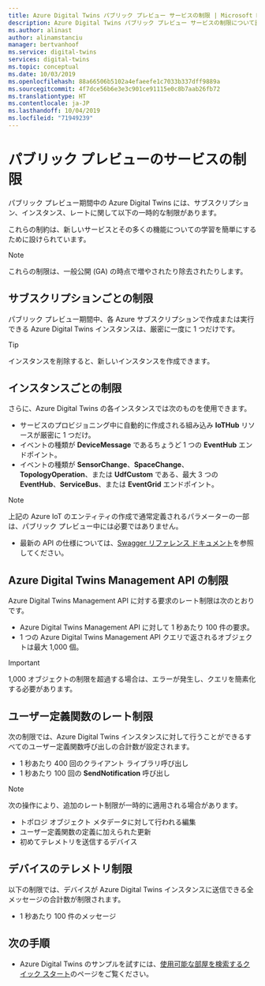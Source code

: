 ```yaml
---
title: Azure Digital Twins パブリック プレビュー サービスの制限 | Microsoft Docs
description: Azure Digital Twins パブリック プレビュー サービスの制限について説明します。
ms.author: alinast
author: alinamstanciu
manager: bertvanhoof
ms.service: digital-twins
services: digital-twins
ms.topic: conceptual
ms.date: 10/03/2019
ms.openlocfilehash: 88a66506b5102a4efaeefe1c7033b337dff9889a
ms.sourcegitcommit: 4f7dce56b6e3e3c901ce91115e0c8b7aab26fb72
ms.translationtype: HT
ms.contentlocale: ja-JP
ms.lasthandoff: 10/04/2019
ms.locfileid: "71949239"
---
```

# <a name="public-preview-service-limits"></a>パブリック プレビューのサービスの制限

パブリック プレビュー期間中の Azure Digital Twins には、サブスクリプション、インスタンス、レートに関して以下の一時的な制限があります。

これらの制約は、新しいサービスとその多くの機能についての学習を簡単にするために設けられています。

> [!NOTE]
> これらの制限は、一般公開 (GA) の時点で増やされたり除去されたりします。

## <a name="per-subscription-limits"></a>サブスクリプションごとの制限

パブリック プレビュー期間中、各 Azure サブスクリプションで作成または実行できる Azure Digital Twins インスタンスは、厳密に一度に 1 つだけです。

> [!TIP]
> インスタンスを削除すると、新しいインスタンスを作成できます。

## <a name="per-instance-limits"></a>インスタンスごとの制限

さらに、Azure Digital Twins の各インスタンスでは次のものを使用できます。

- サービスのプロビジョニング中に自動的に作成される組み込み **IoTHub** リソースが厳密に 1 つだけ。
- イベントの種類が **DeviceMessage** であるちょうど 1 つの **EventHub** エンドポイント。
- イベントの種類が **SensorChange**、**SpaceChange**、**TopologyOperation**、または **UdfCustom** である、最大 3 つの **EventHub**、**ServiceBus**、または **EventGrid** エンドポイント。

> [!NOTE]
> 上記の Azure IoT のエンティティの作成で通常定義されるパラメーターの一部は、パブリック プレビュー中には必要ではありません。
> - 最新の API の仕様については、[Swagger リファレンス ドキュメント](./how-to-use-swagger.md)を参照してください。

## <a name="azure-digital-twins-management-api-limits"></a>Azure Digital Twins Management API の制限

Azure Digital Twins Management API に対する要求のレート制限は次のとおりです。

- Azure Digital Twins Management API に対して 1 秒あたり 100 件の要求。
- 1 つの Azure Digital Twins Management API クエリで返されるオブジェクトは最大 1,000 個。

> [!IMPORTANT]
> 1,000 オブジェクトの制限を超過する場合は、エラーが発生し、クエリを簡素化する必要があります。

## <a name="user-defined-functions-rate-limits"></a>ユーザー定義関数のレート制限

次の制限では、Azure Digital Twins インスタンスに対して行うことができるすべてのユーザー定義関数呼び出しの合計数が設定されます。

- 1 秒あたり 400 回のクライアント ライブラリ呼び出し
- 1 秒あたり 100 回の **SendNotification** 呼び出し

> [!NOTE]
> 次の操作により、追加のレート制限が一時的に適用される場合があります。
> - トポロジ オブジェクト メタデータに対して行われる編集
> - ユーザー定義関数の定義に加えられた更新
> - 初めてテレメトリを送信するデバイス

## <a name="device-telemetry-limits"></a>デバイスのテレメトリ制限

以下の制限では、デバイスが Azure Digital Twins インスタンスに送信できる全メッセージの合計数が制限されます。

- 1 秒あたり 100 件のメッセージ

## <a name="next-steps"></a>次の手順

- Azure Digital Twins のサンプルを試すには、[使用可能な部屋を検索するクイック スタート](./quickstart-view-occupancy-dotnet.md)のページをご覧ください。